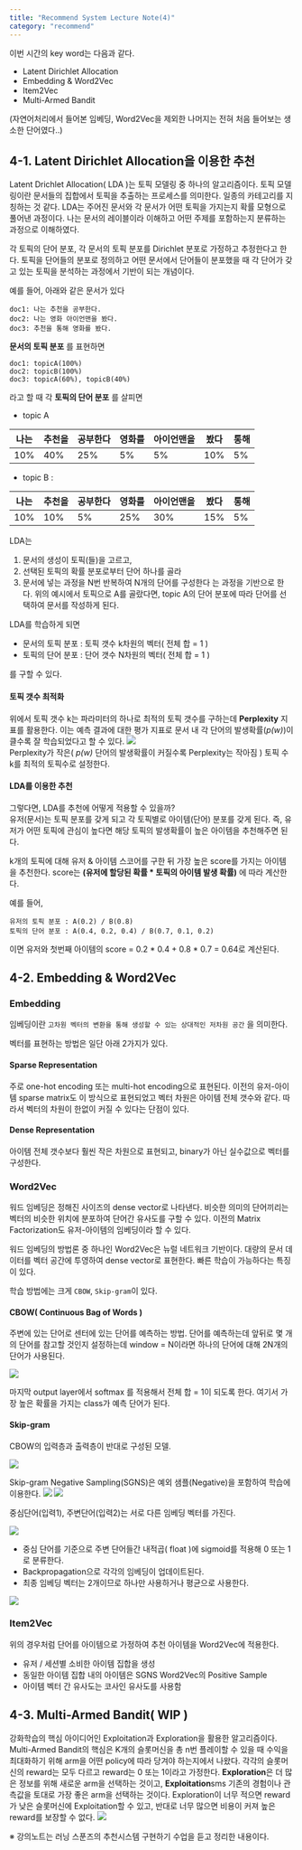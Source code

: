 ```yaml
---
title: "Recommend System Lecture Note(4)"
category: "recommend"
---
```

이번 시간의 key word는 다음과 같다.
- Latent Dirichlet Allocation
- Embedding & Word2Vec
- Item2Vec
- Multi-Armed Bandit
 
 (자연어처리에서 들어본 임베딩, Word2Vec을 제외한 나머지는 전혀 처음 들어보는 생소한 단어였다..)


## 4-1. Latent Dirichlet Allocation을 이용한 추천

 Latent Drichlet Allocation( LDA )는 토픽 모델링 중 하나의 알고리즘이다. 토픽 모델링이란 문서들의 집합에서 토픽을 추출하는 프로세스를 의미한다. 일종의 카테고리를 지칭하는 것 같다. LDA는 주어진 문서와 각 문서가 어떤 토픽을 가지는지 확률 모형으로 풀어낸 과정이다. 나는 문서의 레이블이라 이해하고 어떤 주제를 포함하는지 분류하는 과정으로 이해하였다.

 각 토픽의 단어 분포, 각 문서의 토픽 분포를 Dirichlet 분포로 가정하고 추정한다고 한다. 토픽을 단어들의 분포로 정의하고 어떤 문서에서 단어들이 분포했을 때 각 단어가 갖고 있는 토픽을 분석하는 과정에서 기반이 되는 개념이다. 

 예를 들어, 아래와 같은 문서가 있다
 ```
 doc1: 나는 추천을 공부한다.
 doc2: 나는 영화 아이언맨을 봤다.
 doc3: 추천을 통해 영화를 봤다.
 ```

 **문서의 토픽 분포** 를 표현하면
 ```
 doc1: topicA(100%)
 doc2: topicB(100%)
 doc3: topicA(60%), topicB(40%)
 ```
 라고 할 때 각 **토픽의 단어 분포** 를 살피면

 - topic A

 |나는|추천을|공부한다|영화를|아이언맨을|봤다|통해|
 |---|---|---|---|---|---|---|
 |10% | 40%|25% |5% |5%  |10%|5%|

 - topic B :

 |나는|추천을|공부한다|영화를|아이언맨을|봤다|통해|
 |---|---|---|---|---|---|---|
 |10% | 10%|5% |25% |30%  |15%|5%|

 LDA는
 1. 문서의 생성이 토픽(들)을 고르고, 
 2. 선택된 토픽의 확률 분포로부터 단어 하나를 골라 
 3. 문서에 넣는 과정을 N번 반복하여 N개의 단어를 구성한다
 는 과정을 기반으로 한다.
 위의 예시에서 토픽으로 A를 골랐다면, topic A의 단어 분포에 따라 단어를 선택하여 문서를 작성하게 된다. 

LDA를 학습하게 되면 
- 문서의 토픽 분포 : 토픽 갯수 k차원의 벡터( 전체 합 = 1 )
- 토픽의 단어 분포 : 단어 갯수 N차원의 벡터( 전체 합 = 1 )

를 구할 수 있다. 

#### 토픽 갯수 최적화
위에서 토픽 갯수 k는 파라미터의 하나로 최적의 토픽 갯수를 구하는데 **Perplexity** 지표를 활용한다.
이는 예측 결과에 대한 평가 지표로 문서 내 각 단어의 발생확률(*p(w)*)이 클수록 잘 학습되었다고 할 수 있다. 
![](https://blog.kakaocdn.net/dn/l1QGQ/btqENYWlQ4F/OdYveFufnRw7FJZ1uiK8Qk/img.png)  
Perplexity가 작은( *p(w)* 단어의 발생확률이 커질수록 Perplexity는 작아짐 ) 토픽 수 k를 최적의 토픽수로 설정한다.

#### LDA를 이용한 추천
그렇다면, LDA를 추천에 어떻게 적용할 수 있을까?  
유저(문서)는 토픽 분포를 갖게 되고 각 토픽별로 아이템(단어) 분포를 갖게 된다.
즉, 유저가 어떤 토픽에 관심이 높다면 해당 토픽의 발생확률이 높은 아이템을 추천해주면 된다.

k개의 토픽에 대해 유저 & 아이템 스코어를 구한 뒤 가장 높은 score를 가지는 아이템을 추천한다. 
score는 **(유저에 할당된 확률 * 토픽의 아이템 발생 확률)** 에 따라 계산한다.

예를 들어, 
```
유저의 토픽 분포 : A(0.2) / B(0.8)  
토픽의 단어 분포 : A(0.4, 0.2, 0.4) / B(0.7, 0.1, 0.2)
```
이면 유저와 첫번째 아이템의 score = 0.2 * 0.4 + 0.8 * 0.7 = 0.64로 계산된다.

## 4-2. Embedding & Word2Vec

### Embedding 
임베딩이란
`고차원 벡터의 변환을 통해 생성할 수 있는 상대적인 저차원 공간`
을 의미한다.

벡터를 표현하는 방법은 일단 아래 2가지가 있다.  
#### Sparse Representation
주로 one-hot encoding 또는 multi-hot encoding으로 표현된다. 이전의 유저-아이템 sparse matrix도 이 방식으로 표현되었고 벡터 차원은 아이템 전체 갯수와 같다. 따라서 벡터의 차원이 한없이 커질 수 있다는 단점이 있다.
#### Dense Representation
아이템 전체 갯수보다 훨씬 작은 차원으로 표현되고, binary가 아닌 실수값으로 벡터를 구성한다. 

### Word2Vec
워드 임베딩은 정해진 사이즈의 dense vector로 나타낸다.
비슷한 의미의 단어끼리는 벡터의 비슷한 위치에 분포하여 단어간 유사도를 구할 수 있다. 
이전의 Matrix Factorization도 유저-아이템의 임베딩이라 할 수 있다.  

워드 임베딩의 방법론 중 하나인 Word2Vec은 뉴럴 네트워크 기반이다. 대량의 문서 데이터를 벡터 공간에 투영하여 dense vector로 표현한다. 빠른 학습이 가능하다는 특징이 있다.  

학습 방법에는 크게 `CBOW`, `Skip-gram`이 있다.

#### CBOW( Continuous Bag of Words )
주변에 있는 단어로 센터에 있는 단어를 예측하는 방법. 단어를 예측하는데 앞뒤로 몇 개의 단어를 참고할 것인지 설정하는데 window = N이라면 하나의 단어에 대해 2N개의 단어가 사용된다. 

![](https://lilianweng.github.io/lil-log/assets/images/word2vec-skip-gram.png)

마지막 output layer에서 softmax 를 적용해서 전체 합 = 1이 되도록 한다. 여기서 가장 높은 확률을 가지는 class가 예측 단어가 된다. 

#### Skip-gram
CBOW의 입력층과 출력층이 반대로 구성된 모델.

![](https://i.imgur.com/c4sUimp.png)

Skip-gram Negative Sampling(SGNS)은 예외 샘플(Negative)을 포함하여 학습에 이용한다. 
![](https://blog.kakaocdn.net/dn/we1Qu/btq5oqABzkA/FkSywLtf8whWS9RauKK2c1/img.png) ![](https://wikidocs.net/images/page/69141/%EA%B7%B8%EB%A6%BC4.PNG)


중심단어(입력1), 주변단어(입력2)는 서로 다른 임베딩 벡터를 가진다. 

![](https://wikidocs.net/images/page/69141/%EA%B7%B8%EB%A6%BC5.PNG)

- 중심 단어를 기준으로 주변 단어들간 내적곱( float )에 sigmoid를 적용해 0 또는 1로 분류한다. 
- Backpropagation으로 각각의 임베딩이 업데이트된다.
- 최종 임베딩 벡터는 2개이므로 하나만 사용하거나 평균으로 사용한다. 

![](https://wikidocs.net/images/page/69141/%EA%B7%B8%EB%A6%BC7.PNG)

### Item2Vec
위의 경우처럼 단어를 아이템으로 가정하여 추천 아이템을 Word2Vec에 적용한다. 
- 유저 / 세션별 소비한 아이템 집합을 생성
- 동일한 아이템 집합 내의 아이템은 SGNS Word2Vec의 Positive Sample
- 아이템 벡터 간 유사도는 코사인 유사도를 사용함

## 4-3. Multi-Armed Bandit( WIP )
강화학습의 핵심 아이디어인 Exploitation과 Exploration을 활용한 알고리즘이다.
Multi-Armed Bandit의 핵심은 K개의 슬롯머신을 총 n번 플레이할 수 있을 때 수익을 최대화하기 위해 arm을 어떤 policy에 따라 당겨야 하는지에서 나왔다. 각각의 슬롯머신의 reward는 모두 다르고 reward는 0 또는 1이라고 가정한다. **Exploration**은 더 많은 정보를 위해 새로운 arm을 선택하는 것이고, **Exploitation**sms 기존의 경험이나 관측값을 토대로 가장 좋은 arm을 선택하는 것이다. Exploration이 너무 적으면 reward가 낮은 슬롯머신에 Exploitation할 수 있고, 반대로 너무 많으면 비용이 커져 높은 reward를 보장할 수 없다.
![](https://image.slidesharecdn.com/multi-armedbandit-180327143323/95/multi-armed-bandit-8-638.jpg?cb=1522161257)


※ 강의노트는 러닝 스푼즈의 추천시스템 구현하기 수업을 듣고 정리한 내용이다. 